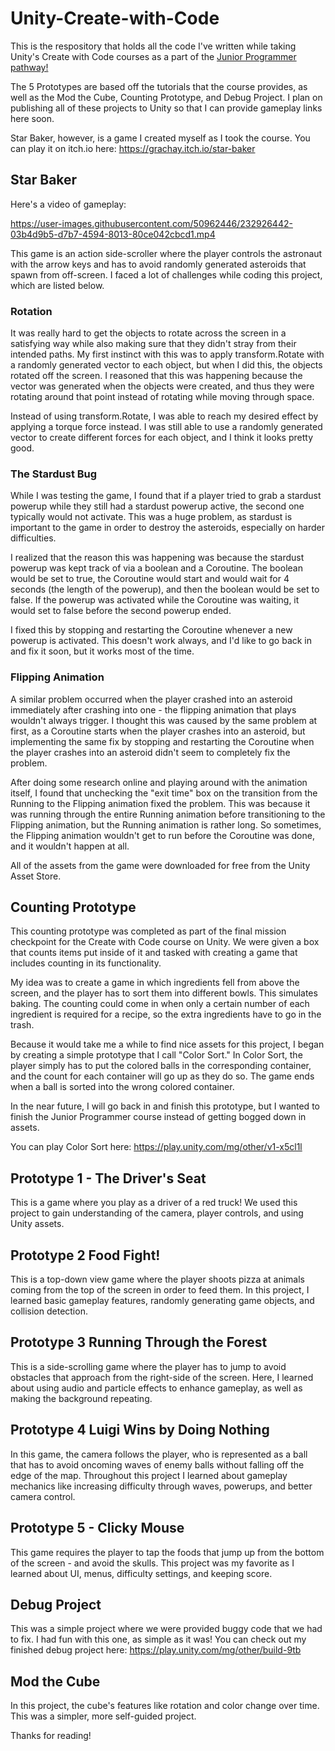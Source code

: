 # Unity-Create-with-Code

This is the respository that holds all the code I've written while taking Unity's Create with Code courses as a part of the [Junior Programmer pathway!](https://learn.unity.com/pathway/junior-programmer)

The 5 Prototypes are based off the tutorials that the course provides, as well as the Mod the Cube, Counting Prototype, and Debug Project. I plan on publishing all of these projects to Unity so that I can provide gameplay links here soon.

Star Baker, however, is a game I created myself as I took the course. You can play it on itch.io here: https://grachay.itch.io/star-baker

## Star Baker

Here's a video of gameplay:

https://user-images.githubusercontent.com/50962446/232926442-03b4d9b5-d7b7-4594-8013-80ce042cbcd1.mp4

This game is an action side-scroller where the player controls the astronaut with the arrow keys and has to avoid randomly generated asteroids that spawn from off-screen. I faced a lot of challenges while coding this project, which are listed below.

### Rotation
It was really hard to get the objects to rotate across the screen in a satisfying way while also making sure that they didn't stray from their intended paths. My first instinct with this was to apply transform.Rotate with a randomly generated vector to each object, but when I did this, the objects rotated off the screen. I reasoned that this was happening because the vector was generated when the objects were created, and thus they were rotating around that point instead of rotating while moving through space.

Instead of using transform.Rotate, I was able to reach my desired effect by applying a torque force instead. I was still able to use a randomly generated vector to create different forces for each object, and I think it looks pretty good.

### The Stardust Bug
While I was testing the game, I found that if a player tried to grab a stardust powerup while they still had a stardust powerup active, the second one typically would not activate. This was a huge problem, as stardust is important to the game in order to destroy the asteroids, especially on harder difficulties.

I realized that the reason this was happening was because the stardust powerup was kept track of via a boolean and a Coroutine. The boolean would be set to true, the Coroutine would start and would wait for 4 seconds (the length of the powerup), and then the boolean would be set to false. If the powerup was activated while the Coroutine was waiting, it would set to false before the second powerup ended. 

I fixed this by stopping and restarting the Coroutine whenever a new powerup is activated. This doesn't work always, and I'd like to go back in and fix it soon, but it works most of the time.

### Flipping Animation
A similar problem occurred when the player crashed into an asteroid immediately after crashing into one - the flipping animation that plays wouldn't always trigger. I thought this was caused by the same problem at first, as a Coroutine starts when the player crashes into an asteroid, but implementing the same fix by stopping and restarting the Coroutine when the player crashes into an asteroid didn't seem to completely fix the problem.

After doing some research online and playing around with the animation itself, I found that unchecking the "exit time" box on the transition from the Running to the Flipping animation fixed the problem. This was because it was running through the entire Running animation before transitioning to the Flipping animation, but the Running animation is rather long. So sometimes, the Flipping animation wouldn't get to run before the Coroutine was done, and it wouldn't happen at all.

All of the assets from the game were downloaded for free from the Unity Asset Store.

## Counting Prototype
This counting prototype was completed as part of the final mission checkpoint for the Create with Code course on Unity. We were given a box that counts items put inside of it and tasked with creating a game that includes counting in its functionality.

My idea was to create a game in which ingredients fell from above the screen, and the player has to sort them into different bowls. This simulates baking. The counting could come in when only a certain number of each ingredient is required for a recipe, so the extra ingredients have to go in the trash.

Because it would take me a while to find nice assets for this project, I began by creating a simple prototype that I call "Color Sort." In Color Sort, the player simply has to put the colored balls in the corresponding container, and the count for each container will go up as they do so. The game ends when a ball is sorted into the wrong colored container.

In the near future, I will go back in and finish this prototype, but I wanted to finish the Junior Programmer course instead of getting bogged down in assets.

You can play Color Sort here: https://play.unity.com/mg/other/v1-x5cl1l

## Prototype 1 - The Driver's Seat
This is a game where you play as a driver of a red truck! We used this project to gain understanding of the camera, player controls, and using Unity assets.

## Prototype 2 Food Fight!
This is a top-down view game where the player shoots pizza at animals coming from the top of the screen in order to feed them. In this project, I learned basic gameplay features, randomly generating game objects, and collision detection. 

## Prototype 3 Running Through the Forest
This is a side-scrolling game where the player has to jump to avoid obstacles that approach from the right-side of the screen. Here, I learned about using audio and particle effects to enhance gameplay, as well as making the background repeating.

## Prototype 4 Luigi Wins by Doing Nothing
In this game, the camera follows the player, who is represented as a ball that has to avoid oncoming waves of enemy balls without falling off the edge of the map. Throughout this project I learned about gameplay mechanics like increasing difficulty through waves, powerups, and better camera control.

## Prototype 5 - Clicky Mouse
This game requires the player to tap the foods that jump up from the bottom of the screen - and avoid the skulls. This project was my favorite as I learned about UI, menus, difficulty settings, and keeping score.

## Debug Project
This was a simple project where we were provided buggy code that we had to fix. I had fun with this one, as simple as it was!
You can check out my finished debug project here: https://play.unity.com/mg/other/build-9tb

## Mod the Cube
In this project, the cube's features like rotation and color change over time. This was a simpler, more self-guided project.

Thanks for reading!
